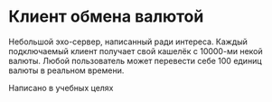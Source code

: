 # Клиент обмена валютой

Небольшой эхо-сервер, написанный ради интереса. Каждый подключаемый клиент получает свой кашелёк с 10000-ми некой валюты. Любой пользователь может перевести себе 100 единиц валюты в реальном времени.

Написано в учебных целях